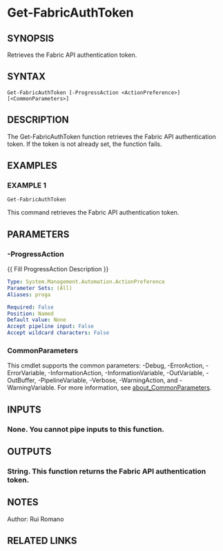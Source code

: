 ﻿---
external help file: FabricTools-help.xml
Module Name: FabricTools
online version:
schema: 2.0.0
---

# Get-FabricAuthToken

## SYNOPSIS
Retrieves the Fabric API authentication token.

## SYNTAX

```
Get-FabricAuthToken [-ProgressAction <ActionPreference>] [<CommonParameters>]
```

## DESCRIPTION
The Get-FabricAuthToken function retrieves the Fabric API authentication token.
If the token is not already set, the function fails.

## EXAMPLES

### EXAMPLE 1
```
Get-FabricAuthToken
```

This command retrieves the Fabric API authentication token.

## PARAMETERS

### -ProgressAction
{{ Fill ProgressAction Description }}

```yaml
Type: System.Management.Automation.ActionPreference
Parameter Sets: (All)
Aliases: proga

Required: False
Position: Named
Default value: None
Accept pipeline input: False
Accept wildcard characters: False
```

### CommonParameters
This cmdlet supports the common parameters: -Debug, -ErrorAction, -ErrorVariable, -InformationAction, -InformationVariable, -OutVariable, -OutBuffer, -PipelineVariable, -Verbose, -WarningAction, and -WarningVariable. For more information, see [about_CommonParameters](http://go.microsoft.com/fwlink/?LinkID=113216).

## INPUTS

### None. You cannot pipe inputs to this function.
## OUTPUTS

### String. This function returns the Fabric API authentication token.
## NOTES
Author: Rui Romano

## RELATED LINKS
